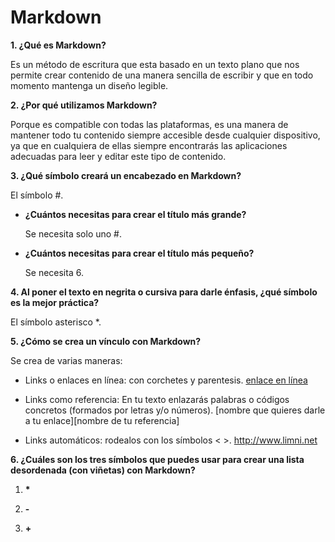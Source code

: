 # Markdown
**1. ¿Qué es Markdown?**

   Es un método de escritura que esta basado en un texto plano que nos permite crear contenido de una manera sencilla de escribir y que en todo momento mantenga un diseño legible.
  
  **2. ¿Por qué utilizamos Markdown?**

   Porque es compatible con todas las plataformas,  es una manera de mantener todo tu contenido siempre accesible desde cualquier dispositivo, ya que en cualquiera de ellas           siempre encontrarás las aplicaciones adecuadas para leer y editar este tipo de contenido.
  
**3. ¿Qué símbolo creará un encabezado en Markdown?**
  
 El símbolo #.
       
 + **¿Cuántos necesitas para crear el título más grande?**

      Se necesita solo uno #.
       
  + **¿Cuántos necesitas para crear el título más pequeño?**
          
       Se necesita 6.
  
  **4. Al poner el texto en negrita o cursiva para darle énfasis, ¿qué símbolo es la mejor práctica?**
  
  El símbolo asterisco *.
   
  **5. ¿Cómo se crea un vínculo con Markdown?**
  
  Se crea de varias maneras:
  
  * Links o enlaces en línea: con corchetes y parentesis. [enlace en línea](http://www.limni.net)
  
  * Links como referencia: En tu texto enlazarás palabras o códigos concretos (formados por letras y/o números). [nombre que quieres darle a tu enlace][nombre de tu referencia]
  
  * Links automáticos: rodealos con los símbolos < >. <http://www.limni.net>

  
  **6. ¿Cuáles son los tres símbolos que puedes usar para crear una lista desordenada (con viñetas) con Markdown?** 
  
  1. __*__
  
  2. __-__
  
  3. __+__
